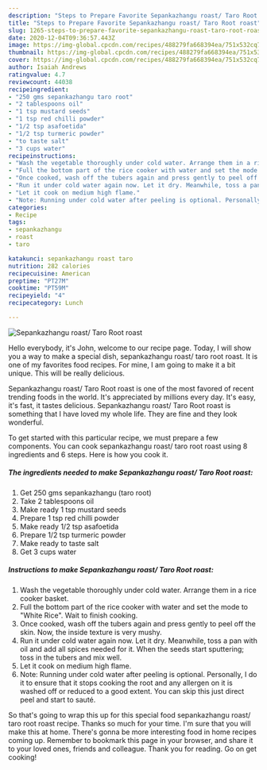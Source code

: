 ```yaml
---
description: "Steps to Prepare Favorite Sepankazhangu roast/ Taro Root roast"
title: "Steps to Prepare Favorite Sepankazhangu roast/ Taro Root roast"
slug: 1265-steps-to-prepare-favorite-sepankazhangu-roast-taro-root-roast
date: 2020-12-04T09:36:57.443Z
image: https://img-global.cpcdn.com/recipes/488279fa668394ea/751x532cq70/sepankazhangu-roast-taro-root-roast-recipe-main-photo.jpg
thumbnail: https://img-global.cpcdn.com/recipes/488279fa668394ea/751x532cq70/sepankazhangu-roast-taro-root-roast-recipe-main-photo.jpg
cover: https://img-global.cpcdn.com/recipes/488279fa668394ea/751x532cq70/sepankazhangu-roast-taro-root-roast-recipe-main-photo.jpg
author: Isaiah Andrews
ratingvalue: 4.7
reviewcount: 44038
recipeingredient:
- "250 gms sepankazhangu taro root"
- "2 tablespoons oil"
- "1 tsp mustard seeds"
- "1 tsp red chilli powder"
- "1/2 tsp asafoetida"
- "1/2 tsp turmeric powder"
- "to taste salt"
- "3 cups water"
recipeinstructions:
- "Wash the vegetable thoroughly under cold water. Arrange them in a rice cooker basket."
- "Full the bottom part of the rice cooker with water and set the mode to &#34;White Rice&#34;. Wait to finish cooking."
- "Once cooked, wash off the tubers again and press gently to peel off the skin. Now, the inside texture is very mushy."
- "Run it under cold water again now. Let it dry. Meanwhile, toss a pan with oil and add all spices needed for it. When the seeds start sputtering; toss in the tubers and mix well."
- "Let it cook on medium high flame."
- "Note: Running under cold water after peeling is optional. Personally, I do it to ensure that it stops cooking the root and any allergen on it is washed off or reduced to a good extent. You can skip this just direct peel and start to sauté."
categories:
- Recipe
tags:
- sepankazhangu
- roast
- taro

katakunci: sepankazhangu roast taro 
nutrition: 282 calories
recipecuisine: American
preptime: "PT27M"
cooktime: "PT59M"
recipeyield: "4"
recipecategory: Lunch

---
```



![Sepankazhangu roast/ Taro Root roast](https://img-global.cpcdn.com/recipes/488279fa668394ea/751x532cq70/sepankazhangu-roast-taro-root-roast-recipe-main-photo.jpg)

Hello everybody, it's John, welcome to our recipe page. Today, I will show you a way to make a special dish, sepankazhangu roast/ taro root roast. It is one of my favorites food recipes. For mine, I am going to make it a bit unique. This will be really delicious.

Sepankazhangu roast/ Taro Root roast is one of the most favored of recent trending foods in the world. It's appreciated by millions every day. It's easy, it's fast, it tastes delicious. Sepankazhangu roast/ Taro Root roast is something that I have loved my whole life. They are fine and they look wonderful.




To get started with this particular recipe, we must prepare a few components. You can cook sepankazhangu roast/ taro root roast using 8 ingredients and 6 steps. Here is how you cook it.

<!--inarticleads1-->

##### The ingredients needed to make Sepankazhangu roast/ Taro Root roast:

1. Get 250 gms sepankazhangu (taro root)
1. Take 2 tablespoons oil
1. Make ready 1 tsp mustard seeds
1. Prepare 1 tsp red chilli powder
1. Make ready 1/2 tsp asafoetida
1. Prepare 1/2 tsp turmeric powder
1. Make ready to taste salt
1. Get 3 cups water




<!--inarticleads2-->

##### Instructions to make Sepankazhangu roast/ Taro Root roast:

1. Wash the vegetable thoroughly under cold water. Arrange them in a rice cooker basket.
1. Full the bottom part of the rice cooker with water and set the mode to &#34;White Rice&#34;. Wait to finish cooking.
1. Once cooked, wash off the tubers again and press gently to peel off the skin. Now, the inside texture is very mushy.
1. Run it under cold water again now. Let it dry. Meanwhile, toss a pan with oil and add all spices needed for it. When the seeds start sputtering; toss in the tubers and mix well.
1. Let it cook on medium high flame.
1. Note: Running under cold water after peeling is optional. Personally, I do it to ensure that it stops cooking the root and any allergen on it is washed off or reduced to a good extent. You can skip this just direct peel and start to sauté.




So that's going to wrap this up for this special food sepankazhangu roast/ taro root roast recipe. Thanks so much for your time. I'm sure that you will make this at home. There's gonna be more interesting food in home recipes coming up. Remember to bookmark this page in your browser, and share it to your loved ones, friends and colleague. Thank you for reading. Go on get cooking!
